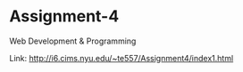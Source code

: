 # Assignment-4
Web Development &amp; Programming

Link: http://i6.cims.nyu.edu/~te557/Assignment4/index1.html
